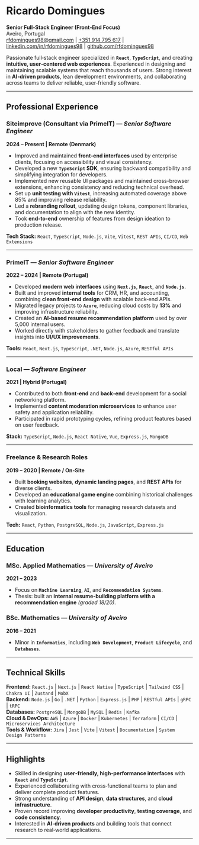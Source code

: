 # Ricardo Domingues
**Senior Full‑Stack Engineer (Front‑End Focus)**  
Aveiro, Portugal  
<rfdomingues98@gmail.com> | [+351 914 795 617](tel:+351914795617) | [linkedin.com/in/rfdomingues98](https://linkedin.com/in/rfdomingues98) | [github.com/rfdomingues98](https://github.com/rfdomingues98)

Passionate full‑stack engineer specialized in **`React`**, **`TypeScript`**, and creating **intuitive, user‑centered web experiences**. Experienced in designing and maintaining scalable systems that reach thousands of users. Strong interest in **AI‑driven products**, lean development environments, and collaborating across teams to deliver reliable, user‑friendly software.

---

## Professional Experience

### Siteimprove (Consultant via PrimeIT) — *Senior Software Engineer*  
**2024 – Present | Remote (Denmark)**  
- Improved and maintained **front‑end interfaces** used by enterprise clients, focusing on accessibility and visual consistency.  
- Developed a new **`TypeScript` SDK**, ensuring backward compatibility and simplifying integration for developers.  
- Implemented new reusable UI packages and maintained cross-browser extensions, enhancing consistency and reducing technical overhead.  
- Set up **unit testing with `Vitest`**, increasing automated coverage above 85% and improving release reliability.  
- Led a **rebranding rollout**, updating design tokens, component libraries, and documentation to align with the new identity.  
- Took **end‑to‑end** ownership of features from design ideation to production release.  

**Tech Stack:** `React`, `TypeScript`, `Node.js`, `Vite`, `Vitest`, `REST APIs`, `CI/CD`, `Web Extensions`

---

### PrimeIT — *Senior Software Engineer*  
**2022 – 2024 | Remote (Portugal)**  
- Developed **modern web interfaces** using **`Next.js`**, **`React`**, and **`Node.js`**.  
- Built and improved **internal tools** for CRM, HR, and accounting, combining **clean front‑end design** with scalable back‑end APIs.  
- Migrated legacy projects to **`Azure`**, reducing cloud costs by **13%** and improving infrastructure reliability.  
- Created an **AI‑based resume recommendation platform** used by over 5,000 internal users.  
- Worked directly with stakeholders to gather feedback and translate insights into **UI/UX improvements**.  

**Tools:** `React`, `Next.js`, `TypeScript`, `.NET`, `Node.js`, `Azure`, `RESTful APIs`

---

### Local — *Software Engineer*  
**2021 | Hybrid (Portugal)**  
- Contributed to both **front‑end** and **back‑end** development for a social networking platform.  
- Implemented **content moderation microservices** to enhance user safety and application reliability.  
- Participated in rapid prototyping cycles, refining product features based on user feedback.  

**Stack:** `TypeScript`, `Node.js`, `React Native`, `Vue`, `Express.js`, `MongoDB`

---

### Freelance & Research Roles  
**2019 – 2020 | Remote / On‑Site**  
- Built **booking websites**, **dynamic landing pages**, and **REST APIs** for diverse clients.  
- Developed an **educational game engine** combining historical challenges with learning analytics.  
- Created **bioinformatics tools** for managing research datasets and visualization.  

**Tech:** `React`, `Python`, `PostgreSQL`, `Node.js`, `JavaScript`, `Express.js`

---

## Education

### MSc. Applied Mathematics — *University of Aveiro*  
**2021 – 2023**  
- Focus on **`Machine Learning`**, **`AI`**, and **`Recommendation Systems`**.  
- Thesis: built an **internal resume‑building platform with a recommendation engine** *(graded 18/20)*.

### BSc. Mathematics — *University of Aveiro*  
**2016 – 2021**  
- Minor in **`Informatics`**, including **`Web Development`**, **`Product Lifecycle`**, and **`Databases`**.

---

## Technical Skills

**Frontend:** `React.js` | `Next.js` | `React Native` | `TypeScript` | `Tailwind CSS` | `Chakra UI` | `Zustand` | `MobX`  
**Backend:** `Node.js` | `Go` | `.NET` | `Python` | `Express.js` | `PHP` | `RESTful APIs` | `gRPC` | `tRPC`  
**Databases:** `PostgreSQL` | `MongoDB` | `MySQL` | `Redis` | `Kafka`  
**Cloud & DevOps:** `AWS` | `Azure` | `Docker` | `Kubernetes` | `Terraform` | `CI/CD` | `Microservices Architecture`  
**Tools & Workflow:** `Jira` | `Jest` | `Vite` | `Vitest` | `Documentation` | `System Design Patterns`

---

## Highlights

- Skilled in designing **user‑friendly, high‑performance interfaces** with **`React`** and **`TypeScript`**.  
- Experienced collaborating with cross‑functional teams to plan and deliver complete product features.  
- Strong understanding of **API design**, **data structures**, and **cloud infrastructure**.  
- Proven record improving **developer productivity**, **testing coverage**, and **code consistency**.  
- Interested in **AI‑driven products** and building tools that connect research to real‑world applications.

---